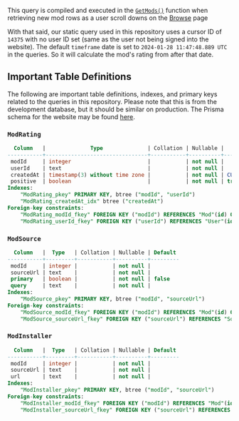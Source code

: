This query is compiled and executed in the [`GetMods()`](https://github.com/bestmods/bestmods/blob/main/src/utils/content/mod.ts#L11) function when retrieving new mod rows as a user scroll downs on the [Browse](https://bestmods.io/browse) page

With that said, our static query used in this repository uses a cursor ID of `14375` with no user ID set (same as the user not being signed into the website). The default `timeframe` date is set to `2024-01-28 11:47:48.889 UTC` in the queries. So it will calculate the mod's rating from after that date.

## Important Table Definitions
The following are important table definitions, indexes, and primary keys related to the queries in this repository. Please note that this is from the development database, but it should be similar on production. The Prisma schema for the website may be found [here](https://github.com/bestmods/bestmods/blob/main/prisma/schema.prisma).

### `ModRating`
```sql
  Column   |              Type              | Collation | Nullable |      Default
-----------+--------------------------------+-----------+----------+-------------------
 modId     | integer                        |           | not null |
 userId    | text                           |           | not null |
 createdAt | timestamp(3) without time zone |           | not null | CURRENT_TIMESTAMP
 positive  | boolean                        |           | not null | true
Indexes:
    "ModRating_pkey" PRIMARY KEY, btree ("modId", "userId")
    "ModRating_createdAt_idx" btree ("createdAt")
Foreign-key constraints:
    "ModRating_modId_fkey" FOREIGN KEY ("modId") REFERENCES "Mod"(id) ON UPDATE CASCADE ON DELETE CASCADE
    "ModRating_userId_fkey" FOREIGN KEY ("userId") REFERENCES "User"(id) ON UPDATE CASCADE ON DELETE CASCADE
```

### `ModSource`
```sql
  Column   |  Type   | Collation | Nullable | Default
-----------+---------+-----------+----------+---------
 modId     | integer |           | not null |
 sourceUrl | text    |           | not null |
 primary   | boolean |           | not null | false
 query     | text    |           | not null |
Indexes:
    "ModSource_pkey" PRIMARY KEY, btree ("modId", "sourceUrl")
Foreign-key constraints:
    "ModSource_modId_fkey" FOREIGN KEY ("modId") REFERENCES "Mod"(id) ON UPDATE CASCADE ON DELETE CASCADE
    "ModSource_sourceUrl_fkey" FOREIGN KEY ("sourceUrl") REFERENCES "Source"(url) ON UPDATE CASCADE ON DELETE CASCADE
```

### `ModInstaller`
```sql
  Column   |  Type   | Collation | Nullable | Default
-----------+---------+-----------+----------+---------
 modId     | integer |           | not null |
 sourceUrl | text    |           | not null |
 url       | text    |           | not null |
Indexes:
    "ModInstaller_pkey" PRIMARY KEY, btree ("modId", "sourceUrl")
Foreign-key constraints:
    "ModInstaller_modId_fkey" FOREIGN KEY ("modId") REFERENCES "Mod"(id) ON UPDATE CASCADE ON DELETE CASCADE
    "ModInstaller_sourceUrl_fkey" FOREIGN KEY ("sourceUrl") REFERENCES "Source"(url) ON UPDATE CASCADE ON DELETE CASCADE

```